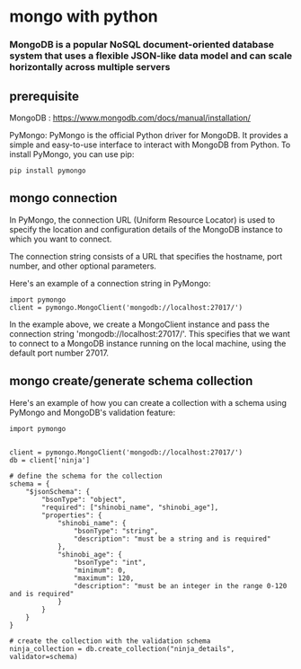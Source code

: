 # mongo with python

### MongoDB is a popular NoSQL document-oriented database system that uses a flexible JSON-like data model and can scale horizontally across multiple servers


## prerequisite

MongoDB : https://www.mongodb.com/docs/manual/installation/

PyMongo: PyMongo is the official Python driver for MongoDB. It provides a simple and easy-to-use interface to interact with MongoDB from Python. To install PyMongo, you can use pip:

```
pip install pymongo
```

## mongo connection 
In PyMongo, the connection URL (Uniform Resource Locator) is used to specify the location and configuration details of the MongoDB instance to which you want to connect. 

The connection string consists of a URL that specifies the hostname, port number, and other optional parameters.

Here's an example of a connection string in PyMongo:

```
import pymongo
client = pymongo.MongoClient('mongodb://localhost:27017/')
```

In the example above, we create a MongoClient instance and pass the connection string 'mongodb://localhost:27017/'. This specifies that we want to connect to a MongoDB instance running on the local machine, using the default port number 27017.

## mongo create/generate schema collection
Here's an example of how you can create a collection with a schema using PyMongo and MongoDB's validation feature:

```
import pymongo


client = pymongo.MongoClient('mongodb://localhost:27017/')
db = client['ninja']

# define the schema for the collection
schema = {
    "$jsonSchema": {
        "bsonType": "object",
        "required": ["shinobi_name", "shinobi_age"],
        "properties": {
            "shinobi_name": {
                "bsonType": "string",
                "description": "must be a string and is required"
            },
            "shinobi_age": {
                "bsonType": "int",
                "minimum": 0,
                "maximum": 120,
                "description": "must be an integer in the range 0-120 and is required"
            }
        }
    }
}

# create the collection with the validation schema
ninja_collection = db.create_collection("ninja_details", validator=schema)
```
